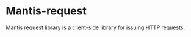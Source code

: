 Mantis-request
==============

Mantis request library is a client-side library for issuing HTTP requests.
